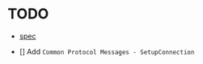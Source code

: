 # TODO

- [spec](https://docs.google.com/document/d/1FadCWj-57dvhxsnFM_7X806qyvhR0u3i85607bGHxvg/edit)

- [] Add `Common Protocol Messages - SetupConnection`
